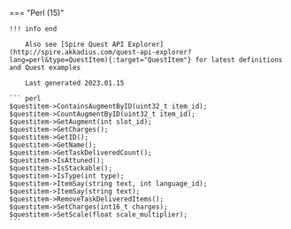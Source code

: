 === "Perl (15)"

    !!! info end

        Also see [Spire Quest API Explorer](http://spire.akkadius.com/quest-api-explorer?lang=perl&type=QuestItem){:target="QuestItem"} for latest definitions and Quest examples

        Last generated 2023.01.15

    ``` perl
    $questitem->ContainsAugmentByID(uint32_t item_id);
    $questitem->CountAugmentByID(uint32_t item_id);
    $questitem->GetAugment(int slot_id);
    $questitem->GetCharges();
    $questitem->GetID();
    $questitem->GetName();
    $questitem->GetTaskDeliveredCount();
    $questitem->IsAttuned();
    $questitem->IsStackable();
    $questitem->IsType(int type);
    $questitem->ItemSay(string text, int language_id);
    $questitem->ItemSay(string text);
    $questitem->RemoveTaskDeliveredItems();
    $questitem->SetCharges(int16_t charges);
    $questitem->SetScale(float scale_multiplier);
    ```
